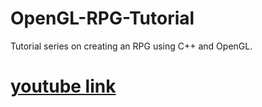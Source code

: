 # OpenGL-RPG-Tutorial

Tutorial series on creating an RPG using C++ and OpenGL.
# [youtube link](https://www.youtube.com/watch?v=9_CQ7nsk0I8&list=PL8wFVekuJjd_5pJu_XAF_zxKqrL1EGvKw)
